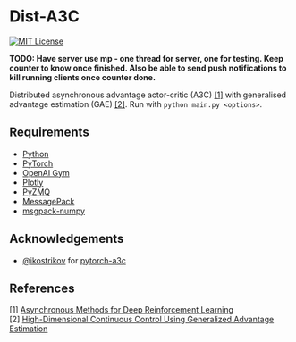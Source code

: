 Dist-A3C
========
[![MIT License](https://img.shields.io/badge/license-MIT-blue.svg)](LICENSE.md)

**TODO: Have server use mp - one thread for server, one for testing. Keep counter to know once finished. Also be able to send push notifications to kill running clients once counter done.**

Distributed asynchronous advantage actor-critic (A3C) [[1]](#references) with generalised advantage estimation (GAE) [[2]](#references). Run with `python main.py <options>`.

Requirements
------------

- [Python](https://www.python.org/)
- [PyTorch](http://pytorch.org/)
- [OpenAI Gym](https://gym.openai.com/)
- [Plotly](https://plot.ly/python/)
- [PyZMQ](https://github.com/zeromq/pyzmq)
- [MessagePack](http://msgpack.org/)
- [msgpack-numpy](https://github.com/lebedov/msgpack-numpy)

Acknowledgements
----------------

- [@ikostrikov](https://github.com/ikostrikov) for [pytorch-a3c](https://github.com/ikostrikov/pytorch-a3c)

References
----------

[1] [Asynchronous Methods for Deep Reinforcement Learning](http://arxiv.org/abs/1602.01783)  
[2] [High-Dimensional Continuous Control Using Generalized Advantage Estimation](https://arxiv.org/abs/1506.02438)  
